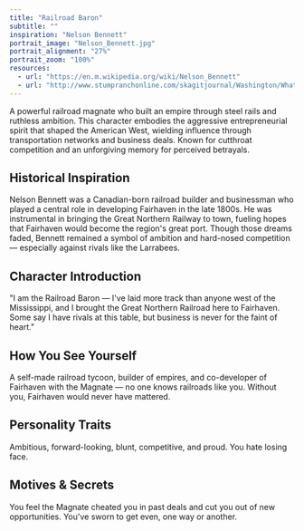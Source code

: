 ```yaml
---
title: "Railroad Baron"
subtitle: ""
inspiration: "Nelson Bennett"
portrait_image: "Nelson_Bennett.jpg"
portrait_alignment: "27%"
portrait_zoom: "100%"
resources:
  - url: "https://en.m.wikipedia.org/wiki/Nelson_Bennett"
  - url: "http://www.stumpranchonline.com/skagitjournal/Washington/Whatcom/Fairhaven/Wilkeson12-Bennett.html"
---
```


A powerful railroad magnate who built an empire through steel rails and ruthless ambition. This character embodies the aggressive entrepreneurial spirit that shaped the American West, wielding influence through transportation networks and business deals. Known for cutthroat competition and an unforgiving memory for perceived betrayals.

## Historical Inspiration

Nelson Bennett was a Canadian-born railroad builder and businessman who played a central role in developing Fairhaven in the late 1800s. He was instrumental in bringing the Great Northern Railway to town, fueling hopes that Fairhaven would become the region's great port. Though those dreams faded, Bennett remained a symbol of ambition and hard-nosed competition — especially against rivals like the Larrabees.

## Character Introduction

"I am the Railroad Baron — I've laid more track than anyone west of the Mississippi, and I brought the Great Northern Railroad here to Fairhaven. Some say I have rivals at this table, but business is never for the faint of heart."

## How You See Yourself

A self-made railroad tycoon, builder of empires, and co-developer of Fairhaven with the Magnate — no one knows railroads like you. Without you, Fairhaven would never have mattered.

## Personality Traits

Ambitious, forward-looking, blunt, competitive, and proud. You hate losing face.

## Motives & Secrets

You feel the Magnate cheated you in past deals and cut you out of new opportunities. You've sworn to get even, one way or another.